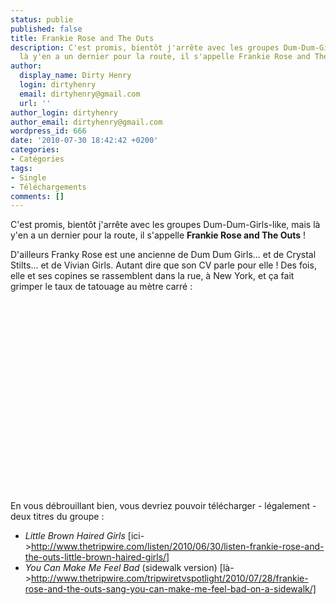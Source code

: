 ```yaml
---
status: publie
published: false
title: Frankie Rose and The Outs
description: C'est promis, bientôt j'arrête avec les groupes Dum-Dum-Girls-like, mais
  là y'en a un dernier pour la route, il s'appelle Frankie Rose and The Outs !
author:
  display_name: Dirty Henry
  login: dirtyhenry
  email: dirtyhenry@gmail.com
  url: ''
author_login: dirtyhenry
author_email: dirtyhenry@gmail.com
wordpress_id: 666
date: '2010-07-30 18:42:42 +0200'
categories:
- Catégories
tags:
- Single
- Téléchargements
comments: []
---
```

C'est promis, bientôt j'arrête avec les groupes Dum-Dum-Girls-like, mais là y'en a un dernier pour la route, il s'appelle __Frankie Rose and The Outs__ !

D'ailleurs Franky Rose est une ancienne de Dum Dum Girls... et de Crystal Stilts... et de Vivian Girls. Autant dire que son CV parle pour elle ! Des fois, elle et ses copines se rassemblent dans la rue, à New York, et ça fait grimper le taux de tatouage au mètre carré :

<object width="500" height="306"><param name="movie" value="http://www.youtube.com/v/28myXZN9WKE&hl=fr_FR&fs=1?color1=0x006699&color2=0x54abd6"></param><param name="allowFullScreen" value="true"></param><param name="allowscriptaccess" value="always"></param><embed src="http://www.youtube.com/v/28myXZN9WKE&hl=fr_FR&fs=1?color1=0x006699&color2=0x54abd6" type="application/x-shockwave-flash" allowscriptaccess="always" allowfullscreen="true" width="500" height="306"></embed></object>

En vous débrouillant bien, vous devriez pouvoir télécharger - légalement - deux titres du groupe :
- *Little Brown Haired Girls* [ici->http://www.thetripwire.com/listen/2010/06/30/listen-frankie-rose-and-the-outs-little-brown-haired-girls/]
- *You Can Make Me Feel Bad* (sidewalk version) [là->http://www.thetripwire.com/tripwiretvspotlight/2010/07/28/frankie-rose-and-the-outs-sang-you-can-make-me-feel-bad-on-a-sidewalk/]
